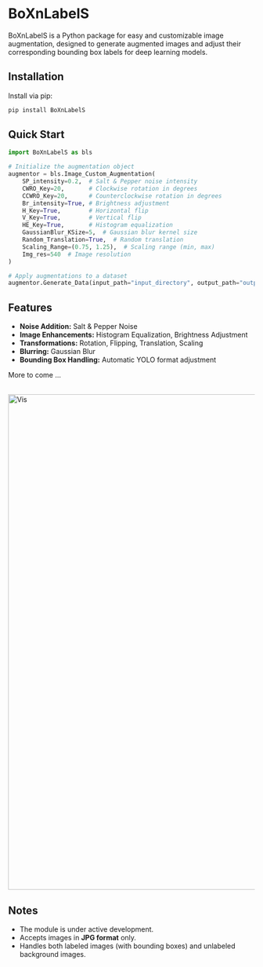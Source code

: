 # BoXnLabelS

BoXnLabelS is a Python package for easy and customizable image augmentation, designed to generate augmented images and adjust their corresponding bounding box labels for deep learning models.

## Installation

Install via pip:

```bash
pip install BoXnLabelS
```

## Quick Start

```python
import BoXnLabelS as bls

# Initialize the augmentation object
augmentor = bls.Image_Custom_Augmentation(
    SP_intensity=0.2,  # Salt & Pepper noise intensity
    CWRO_Key=20,       # Clockwise rotation in degrees
    CCWRO_Key=20,      # Counterclockwise rotation in degrees
    Br_intensity=True, # Brightness adjustment
    H_Key=True,        # Horizontal flip
    V_Key=True,        # Vertical flip
    HE_Key=True,       # Histogram equalization
    GaussianBlur_KSize=5,  # Gaussian blur kernel size
    Random_Translation=True,  # Random translation
    Scaling_Range=(0.75, 1.25),  # Scaling range (min, max)
    Img_res=540  # Image resolution
)

# Apply augmentations to a dataset
augmentor.Generate_Data(input_path="input_directory", output_path="output_directory")
```

## Features

- **Noise Addition:** Salt & Pepper Noise
- **Image Enhancements:** Histogram Equalization, Brightness Adjustment
- **Transformations:** Rotation, Flipping, Translation, Scaling
- **Blurring:** Gaussian Blur
- **Bounding Box Handling:** Automatic YOLO format adjustment

More to come ...

<br>

<img width="1010" alt="Vis" src="https://github.com/user-attachments/assets/f21f386b-0782-473c-b5ad-edb6c6555ccc" />


## Notes

- The module is under active development.
- Accepts images in **JPG format** only.
- Handles both labeled images (with bounding boxes) and unlabeled background images.








